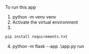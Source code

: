 To run this app

1) python -m venv venv
2) Activate the virtual environment
3)
```python
pip install requirements.txt
```
4) python -m flask --app .\app.py run

